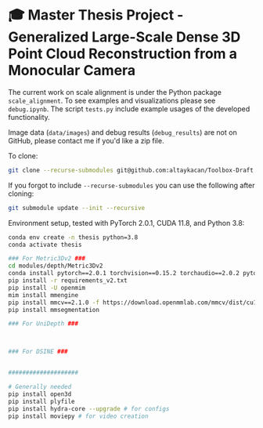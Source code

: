 # 🎓 Master Thesis Project - Generalized Large-Scale Dense 3D Point Cloud Reconstruction from a Monocular Camera

The current work on scale alignment is under the Python package `scale_alignment`. To see examples and visualizations please see `debug.ipynb`. The script `tests.py` include example usages of the developed functionality.

Image data (`data/images`) and debug results (`debug_results`) are not on GitHub, please contact me if you'd like a zip file.

To clone:
```bash
git clone --recurse-submodules git@github.com:altaykacan/Toolbox-Draft.git
```

If you forgot to include `--recurse-submodules` you can use the following after cloning:
```bash
git submodule update --init --recursive
```


Environment setup, tested with PyTorch 2.0.1, CUDA 11.8, and Python 3.8:
```bash
conda env create -n thesis python=3.8
conda activate thesis

### For Metric3Dv2 ###
cd modules/depth/Metric3Dv2
conda install pytorch==2.0.1 torchvision==0.15.2 torchaudio==2.0.2 pytorch-cuda=11.8 -c pytorch -c nvidia
pip install -r requirements_v2.txt
pip install -U openmim
mim install mmengine
pip install mmcv==2.1.0 -f https://download.openmmlab.com/mmcv/dist/cu118/torch2.0/index.html # this is very sensitive to the pytorch and CUDA versions, check official documentation
pip install mmsegmentation

### For UniDepth ###



### For DSINE ###


####################

# Generally needed
pip install open3d
pip install plyfile
pip install hydra-core --upgrade # for configs
pip install moviepy # for video creation

```
